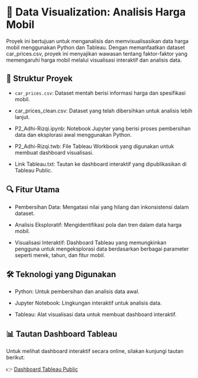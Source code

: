 # 🚗 Data Visualization: Analisis Harga Mobil

Proyek ini bertujuan untuk menganalisis dan memvisualisasikan data harga mobil menggunakan Python dan Tableau. Dengan memanfaatkan dataset car_prices.csv, proyek ini menyajikan wawasan tentang faktor-faktor yang memengaruhi harga mobil melalui visualisasi interaktif dan analisis data.

## 📁 Struktur Proyek

- `car_prices.csv`: Dataset mentah berisi informasi harga dan spesifikasi mobil.

- car_prices_clean.csv: Dataset yang telah dibersihkan untuk analisis lebih lanjut.

- P2_Adhi-Rizqi.ipynb: Notebook Jupyter yang berisi proses pembersihan data dan eksplorasi awal menggunakan Python.

- P2_Adhi-Rizqi.twb: File Tableau Workbook yang digunakan untuk membuat dashboard visualisasi.

- Link Tableau.txt: Tautan ke dashboard interaktif yang dipublikasikan di Tableau Public.

## 🔍 Fitur Utama

- Pembersihan Data: Mengatasi nilai yang hilang dan inkonsistensi dalam dataset.

- Analisis Eksploratif: Mengidentifikasi pola dan tren dalam data harga mobil.

- Visualisasi Interaktif: Dashboard Tableau yang memungkinkan pengguna untuk mengeksplorasi data berdasarkan berbagai parameter seperti merek, tahun, dan fitur mobil.

## 🛠️ Teknologi yang Digunakan

- Python: Untuk pembersihan dan analisis data awal.

- Jupyter Notebook: Lingkungan interaktif untuk analisis data.

- Tableau: Alat visualisasi data untuk membuat dashboard interaktif.

## 📊 Tautan Dashboard Tableau

Untuk melihat dashboard interaktif secara online, silakan kunjungi tautan berikut:

👉 [Dashboard Tableau Public](https://public.tableau.com/app/profile/adhi.rizqi.alfaqih/viz/CODA_M2_Adhi-Rizqi/Dashboard1?publish=yes)

